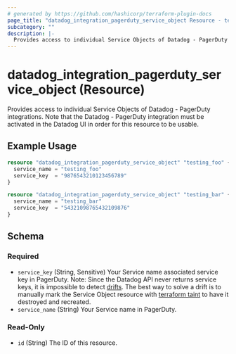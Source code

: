 ```yaml
---
# generated by https://github.com/hashicorp/terraform-plugin-docs
page_title: "datadog_integration_pagerduty_service_object Resource - terraform-provider-datadog"
subcategory: ""
description: |-
  Provides access to individual Service Objects of Datadog - PagerDuty integrations. Note that the Datadog - PagerDuty integration must be activated in the Datadog UI in order for this resource to be usable.
---
```


# datadog_integration_pagerduty_service_object (Resource)

Provides access to individual Service Objects of Datadog - PagerDuty integrations. Note that the Datadog - PagerDuty integration must be activated in the Datadog UI in order for this resource to be usable.

## Example Usage

```terraform
resource "datadog_integration_pagerduty_service_object" "testing_foo" {
  service_name = "testing_foo"
  service_key  = "9876543210123456789"
}

resource "datadog_integration_pagerduty_service_object" "testing_bar" {
  service_name = "testing_bar"
  service_key  = "54321098765432109876"
}
```

<!-- schema generated by tfplugindocs -->
## Schema

### Required

- `service_key` (String, Sensitive) Your Service name associated service key in PagerDuty. Note: Since the Datadog API never returns service keys, it is impossible to detect [drifts](https://www.hashicorp.com/blog/detecting-and-managing-drift-with-terraform). The best way to solve a drift is to manually mark the Service Object resource with [terraform taint](https://www.terraform.io/docs/commands/taint.html) to have it destroyed and recreated.
- `service_name` (String) Your Service name in PagerDuty.

### Read-Only

- `id` (String) The ID of this resource.
